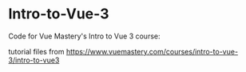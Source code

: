 # Intro-to-Vue-3
Code for Vue Mastery's Intro to Vue 3 course:

tutorial files from https://www.vuemastery.com/courses/intro-to-vue-3/intro-to-vue3

